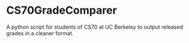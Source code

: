 CS70GradeComparer
=================

A python script for students of CS70 at UC Berkeley to output released grades in a cleaner format. 
